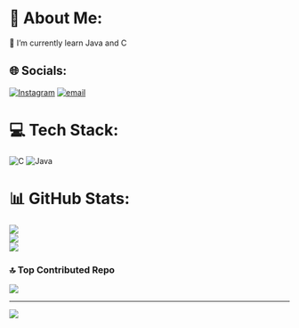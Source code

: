 # 💫 About Me:
🌱 I’m currently learn Java and C<br>


## 🌐 Socials:
[![Instagram](https://img.shields.io/badge/Instagram-%23E4405F.svg?logo=Instagram&logoColor=white)](https://instagram.com/arsyaa16._) [![email](https://img.shields.io/badge/Email-D14836?logo=gmail&logoColor=white)](mailto:arielardiansyah050316@gmail.com) 

# 💻 Tech Stack:
![C](https://img.shields.io/badge/c-%2300599C.svg?style=for-the-badge&logo=c&logoColor=white) ![Java](https://img.shields.io/badge/java-%23ED8B00.svg?style=for-the-badge&logo=openjdk&logoColor=white)
# 📊 GitHub Stats:
![](https://github-readme-stats.vercel.app/api?username=vanzaaa04&theme=dark&hide_border=false&include_all_commits=false&count_private=false)<br/>
![](https://nirzak-streak-stats.vercel.app/?user=vanzaaa04&theme=dark&hide_border=false)<br/>
![](https://github-readme-stats.vercel.app/api/top-langs/?username=vanzaaa04&theme=dark&hide_border=false&include_all_commits=false&count_private=false&layout=compact)

### 🔝 Top Contributed Repo
![](https://github-contributor-stats.vercel.app/api?username=vanzaaa04&limit=5&theme=dark&combine_all_yearly_contributions=true)

---
[![](https://visitcount.itsvg.in/api?id=vanzaaa04&icon=6&color=4)](https://visitcount.itsvg.in)

<!-- Proudly created with GPRM ( https://gprm.itsvg.in ) -->
